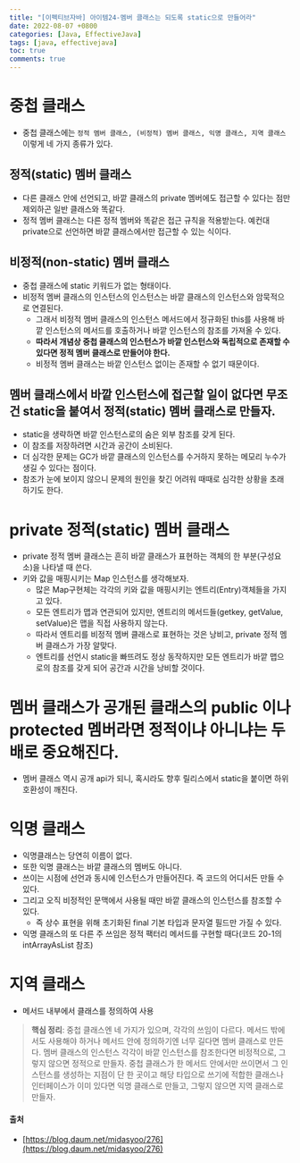 ```yaml
---
title: "[이펙티브자바] 아이템24-멤버 클래스는 되도록 static으로 만들어라"
date: 2022-08-07 +0800
categories: [Java, EffectiveJava]
tags: [java, effectivejava]
toc: true
comments: true
---
```


# 중첩 클래스
- 중첩 클래스에는 `정적 멤버 클래스, (비정적) 멤버 클래스, 익명 클래스, 지역 클래스` 이렇게 네 가지 종류가 있다.

## 정적(static) 멤버 클래스
- 다른 클래스 안에 선언되고, 바깥 클래스의 private 멤버에도 접근할 수 있다는 점만 제외하곤 일반 클래스와 똑같다.
- 정적 멤버 클래스는 다른 정적 멤버와 똑같은 접근 규칙을 적용받는다. 예컨대 private으로 선언하면 바깥 클래스에서만 접근할 수 있는 식이다.

## 비정적(non-static) 멤버 클래스
- 중첩 클래스에 static 키워드가 없는 형태이다.
- 비정적 멤버 클래스의 인스턴스의 인스턴스는 바깥 클래스의 인스턴스와 암묵적으로 연결된다.
  - 그래서 비정적 멤버 클래스의 인스턴스 메서드에서 정규화된 this를 사용해 바깥 인스턴스의 메서드를 호출하거나 바깥 인스턴스의 참조를 가져올 수 있다.
  - <b>따라서 개념상 중첩 클래스의 인스턴스가 바깥 인스턴스와 독립적으로 존재할 수 있다면 정적 멤버 클래스로 만들어야 한다.</b>
  - 비정적 멤버 클래스는 바깥 인스턴스 없이는 존재할 수 없기 때문이다.

## 멤버 클래스에서 바깥 인스턴스에 접근할 일이 없다면 무조건 static을 붙여서 정적(static) 멤버 클래스로 만들자.
- static을 생략하면 바깥 인스턴스로의 숨은 외부 참조를 갖게 된다.
- 이 참조를 저장하려면 시간과 공간이 소비된다.
- 더 심각한 문제는 GC가 바깥 클래스의 인스턴스를 수거하지 못하는 메모리 누수가 생길 수 있다는 점이다.
- 참조가 눈에 보이지 않으니 문제의 원인을 찾긴 어려워 때때로 심각한 상황을 초래하기도 한다.

# private 정적(static) 멤버 클래스
- private 정적 멤버 클래스는 흔히 바깥 클래스가 표현하는 객체의 한 부분(구성요소)을 나타낼 때 쓴다.
- 키와 값을 매핑시키는 Map 인스턴스를 생각해보자.
  - 많은 Map구현체는 각각의 키와 값을 매핑시키는 엔트리(Entry)객체들을 가지고 있다.
  - 모든 엔트리가 맵과 연관되어 있지만, 엔트리의 메서드들(getkey, getValue, setValue)은 맵을 직접 사용하지 않는다.
  - 따라서 엔트리를 비정적 멤버 클래스로 표현하는 것은 낭비고, private 정적 멤버 클래스가 가장 알맞다.
  - 엔트리를 선언시 static을 빠뜨려도 정상 동작하지만 모든 엔트리가 바깥 맵으로의 참조를 갖게 되어 공간과 시간을 낭비할 것이다.

# 멤버 클래스가 공개된 클래스의 public 이나 protected 멤버라면 정적이냐 아니냐는 두배로 중요해진다.
- 멤버 클래스 역시 공개 api가 되니, 혹시라도 향후 릴리스에서 static을 붙이면 하위 호환성이 깨진다.

# 익명 클래스
- 익명클래스는 당연히 이름이 없다.
- 또한 익명 클래스는 바깥 클래스의 멤버도 아니다.
- 쓰이는 시점에 선언과 동시에 인스턴스가 만들어진다. 즉 코드의 어디서든 만들 수 있다.
- 그리고 오직 비정적인 문맥에서 사용될 때만 바깥 클래스의 인스턴스를 참조할 수 있다.
  - 즉 상수 표현을 위해 초기화된 final 기본 타입과 문자열 필드만 가질 수 있다.
- 익명 클래스의 또 다른 주 쓰임은 정적 팩터리 메서드를 구현할 때다(코드 20-1의 intArrayAsList 참조) 

# 지역 클래스
- 메서드 내부에서 클래스를 정의하여 사용

> **핵심 정리**: 중첩 클래스엔 네 가지가 있으며, 각각의 쓰임이 다르다. 메서드 밖에서도 사용해야 하거나 메서드 안에 정의하기엔 너무 길다면 멤버 클래스로 만든다. 멤버 클래스의 인스턴스 각각이 바깥 인스턴스를 참조한다면 비정적으로, 그렇지 않으면 정적으로 만들자. 중첩 클래스가 한 메서드 안에서만 쓰이면서 그 인스턴스를 생성하는 지점이 단 한 곳이고 해당 타입으로 쓰기에 적합한 클래스나 인터페이스가 이미 있다면 익명 클래스로 만들고, 그렇지 않으면 지역 클래스로 만들자.


#### 출처
- [https://blog.daum.net/midasyoo/276](https://blog.daum.net/midasyoo/276)